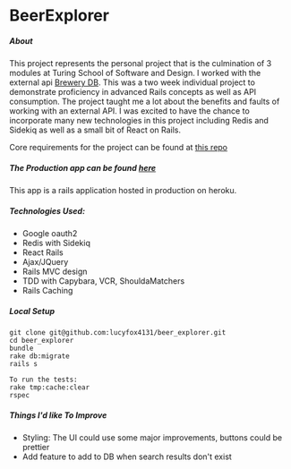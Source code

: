 # BeerExplorer

##### About
This project represents the personal project that is the culmination of 3 modules at Turing School of Software and Design. I worked with the external api [Brewery DB](http://www.brewerydb.com/developers/docs). This was a two week individual project to demonstrate proficiency in advanced Rails concepts as well as API consumption. The project taught me a lot about the benefits and faults of working with an external API. I was excited to have the chance to incorporate many new technologies in this project including Redis and Sidekiq as well as a small bit of React on Rails.

Core requirements for the project can be found at [this repo](https://github.com/turingschool/lesson_plans/blob/master/ruby_03-professional_rails_applications/self_directed_project.md)

##### The Production app can be found [here](https://beerexplorer.herokuapp.com)

This app is a rails application hosted in production on heroku.

##### Technologies Used:
* Google oauth2
* Redis with Sidekiq
* React Rails
* Ajax/JQuery
* Rails MVC design
* TDD with Capybara, VCR, ShouldaMatchers
* Rails Caching

##### Local Setup
```
git clone git@github.com:lucyfox4131/beer_explorer.git
cd beer_explorer
bundle
rake db:migrate
rails s

To run the tests:
rake tmp:cache:clear
rspec
```
##### Things I'd like To Improve
* Styling: The UI could use some major improvements, buttons could be prettier
* Add feature to add to DB when search results don't exist
